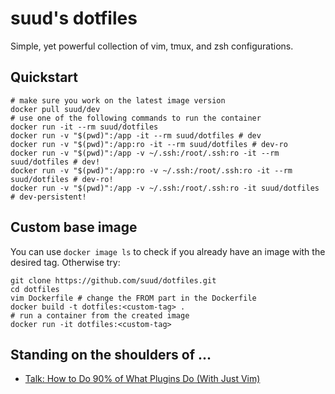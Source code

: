 # suud's dotfiles
Simple, yet powerful collection of vim, tmux, and zsh configurations.

## Quickstart
```
# make sure you work on the latest image version
docker pull suud/dev 
# use one of the following commands to run the container
docker run -it --rm suud/dotfiles
docker run -v "$(pwd)":/app -it --rm suud/dotfiles # dev
docker run -v "$(pwd)":/app:ro -it --rm suud/dotfiles # dev-ro
docker run -v "$(pwd)":/app -v ~/.ssh:/root/.ssh:ro -it --rm suud/dotfiles # dev!
docker run -v "$(pwd)":/app:ro -v ~/.ssh:/root/.ssh:ro -it --rm suud/dotfiles # dev-ro!
docker run -v "$(pwd)":/app -v ~/.ssh:/root/.ssh:ro -it suud/dotfiles # dev-persistent!
```


## Custom base image
You can use `docker image ls` to check if you already have an image with the
desired tag. Otherwise try:

```
git clone https://github.com/suud/dotfiles.git
cd dotfiles
vim Dockerfile # change the FROM part in the Dockerfile
docker build -t dotfiles:<custom-tag> .
# run a container from the created image
docker run -it dotfiles:<custom-tag>
```

## Standing on the shoulders of ...
- [Talk: How to Do 90% of What Plugins Do (With Just Vim)](https://youtu.be/XA2WjJbmmoM)

